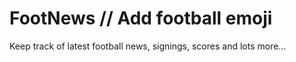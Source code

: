 # FootNews // Add football emoji

Keep track of latest football news, signings, scores and lots more...